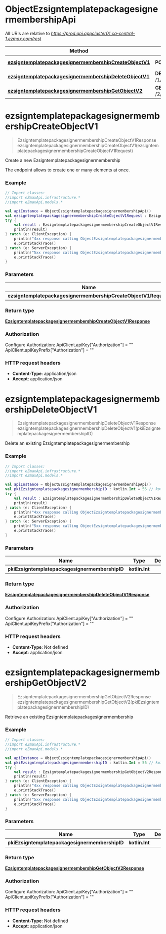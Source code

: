 # ObjectEzsigntemplatepackagesignermembershipApi

All URIs are relative to *https://prod.api.appcluster01.ca-central-1.ezmax.com/rest*

| Method | HTTP request | Description |
| ------------- | ------------- | ------------- |
| [**ezsigntemplatepackagesignermembershipCreateObjectV1**](ObjectEzsigntemplatepackagesignermembershipApi.md#ezsigntemplatepackagesignermembershipCreateObjectV1) | **POST** /1/object/ezsigntemplatepackagesignermembership | Create a new Ezsigntemplatepackagesignermembership |
| [**ezsigntemplatepackagesignermembershipDeleteObjectV1**](ObjectEzsigntemplatepackagesignermembershipApi.md#ezsigntemplatepackagesignermembershipDeleteObjectV1) | **DELETE** /1/object/ezsigntemplatepackagesignermembership/{pkiEzsigntemplatepackagesignermembershipID} | Delete an existing Ezsigntemplatepackagesignermembership |
| [**ezsigntemplatepackagesignermembershipGetObjectV2**](ObjectEzsigntemplatepackagesignermembershipApi.md#ezsigntemplatepackagesignermembershipGetObjectV2) | **GET** /2/object/ezsigntemplatepackagesignermembership/{pkiEzsigntemplatepackagesignermembershipID} | Retrieve an existing Ezsigntemplatepackagesignermembership |


<a id="ezsigntemplatepackagesignermembershipCreateObjectV1"></a>
# **ezsigntemplatepackagesignermembershipCreateObjectV1**
> EzsigntemplatepackagesignermembershipCreateObjectV1Response ezsigntemplatepackagesignermembershipCreateObjectV1(ezsigntemplatepackagesignermembershipCreateObjectV1Request)

Create a new Ezsigntemplatepackagesignermembership

The endpoint allows to create one or many elements at once.

### Example
```kotlin
// Import classes:
//import eZmaxApi.infrastructure.*
//import eZmaxApi.models.*

val apiInstance = ObjectEzsigntemplatepackagesignermembershipApi()
val ezsigntemplatepackagesignermembershipCreateObjectV1Request : EzsigntemplatepackagesignermembershipCreateObjectV1Request =  // EzsigntemplatepackagesignermembershipCreateObjectV1Request | 
try {
    val result : EzsigntemplatepackagesignermembershipCreateObjectV1Response = apiInstance.ezsigntemplatepackagesignermembershipCreateObjectV1(ezsigntemplatepackagesignermembershipCreateObjectV1Request)
    println(result)
} catch (e: ClientException) {
    println("4xx response calling ObjectEzsigntemplatepackagesignermembershipApi#ezsigntemplatepackagesignermembershipCreateObjectV1")
    e.printStackTrace()
} catch (e: ServerException) {
    println("5xx response calling ObjectEzsigntemplatepackagesignermembershipApi#ezsigntemplatepackagesignermembershipCreateObjectV1")
    e.printStackTrace()
}
```

### Parameters
| Name | Type | Description  | Notes |
| ------------- | ------------- | ------------- | ------------- |
| **ezsigntemplatepackagesignermembershipCreateObjectV1Request** | [**EzsigntemplatepackagesignermembershipCreateObjectV1Request**](EzsigntemplatepackagesignermembershipCreateObjectV1Request.md)|  | |

### Return type

[**EzsigntemplatepackagesignermembershipCreateObjectV1Response**](EzsigntemplatepackagesignermembershipCreateObjectV1Response.md)

### Authorization


Configure Authorization:
    ApiClient.apiKey["Authorization"] = ""
    ApiClient.apiKeyPrefix["Authorization"] = ""

### HTTP request headers

 - **Content-Type**: application/json
 - **Accept**: application/json

<a id="ezsigntemplatepackagesignermembershipDeleteObjectV1"></a>
# **ezsigntemplatepackagesignermembershipDeleteObjectV1**
> EzsigntemplatepackagesignermembershipDeleteObjectV1Response ezsigntemplatepackagesignermembershipDeleteObjectV1(pkiEzsigntemplatepackagesignermembershipID)

Delete an existing Ezsigntemplatepackagesignermembership



### Example
```kotlin
// Import classes:
//import eZmaxApi.infrastructure.*
//import eZmaxApi.models.*

val apiInstance = ObjectEzsigntemplatepackagesignermembershipApi()
val pkiEzsigntemplatepackagesignermembershipID : kotlin.Int = 56 // kotlin.Int | 
try {
    val result : EzsigntemplatepackagesignermembershipDeleteObjectV1Response = apiInstance.ezsigntemplatepackagesignermembershipDeleteObjectV1(pkiEzsigntemplatepackagesignermembershipID)
    println(result)
} catch (e: ClientException) {
    println("4xx response calling ObjectEzsigntemplatepackagesignermembershipApi#ezsigntemplatepackagesignermembershipDeleteObjectV1")
    e.printStackTrace()
} catch (e: ServerException) {
    println("5xx response calling ObjectEzsigntemplatepackagesignermembershipApi#ezsigntemplatepackagesignermembershipDeleteObjectV1")
    e.printStackTrace()
}
```

### Parameters
| Name | Type | Description  | Notes |
| ------------- | ------------- | ------------- | ------------- |
| **pkiEzsigntemplatepackagesignermembershipID** | **kotlin.Int**|  | |

### Return type

[**EzsigntemplatepackagesignermembershipDeleteObjectV1Response**](EzsigntemplatepackagesignermembershipDeleteObjectV1Response.md)

### Authorization


Configure Authorization:
    ApiClient.apiKey["Authorization"] = ""
    ApiClient.apiKeyPrefix["Authorization"] = ""

### HTTP request headers

 - **Content-Type**: Not defined
 - **Accept**: application/json

<a id="ezsigntemplatepackagesignermembershipGetObjectV2"></a>
# **ezsigntemplatepackagesignermembershipGetObjectV2**
> EzsigntemplatepackagesignermembershipGetObjectV2Response ezsigntemplatepackagesignermembershipGetObjectV2(pkiEzsigntemplatepackagesignermembershipID)

Retrieve an existing Ezsigntemplatepackagesignermembership



### Example
```kotlin
// Import classes:
//import eZmaxApi.infrastructure.*
//import eZmaxApi.models.*

val apiInstance = ObjectEzsigntemplatepackagesignermembershipApi()
val pkiEzsigntemplatepackagesignermembershipID : kotlin.Int = 56 // kotlin.Int | 
try {
    val result : EzsigntemplatepackagesignermembershipGetObjectV2Response = apiInstance.ezsigntemplatepackagesignermembershipGetObjectV2(pkiEzsigntemplatepackagesignermembershipID)
    println(result)
} catch (e: ClientException) {
    println("4xx response calling ObjectEzsigntemplatepackagesignermembershipApi#ezsigntemplatepackagesignermembershipGetObjectV2")
    e.printStackTrace()
} catch (e: ServerException) {
    println("5xx response calling ObjectEzsigntemplatepackagesignermembershipApi#ezsigntemplatepackagesignermembershipGetObjectV2")
    e.printStackTrace()
}
```

### Parameters
| Name | Type | Description  | Notes |
| ------------- | ------------- | ------------- | ------------- |
| **pkiEzsigntemplatepackagesignermembershipID** | **kotlin.Int**|  | |

### Return type

[**EzsigntemplatepackagesignermembershipGetObjectV2Response**](EzsigntemplatepackagesignermembershipGetObjectV2Response.md)

### Authorization


Configure Authorization:
    ApiClient.apiKey["Authorization"] = ""
    ApiClient.apiKeyPrefix["Authorization"] = ""

### HTTP request headers

 - **Content-Type**: Not defined
 - **Accept**: application/json

